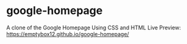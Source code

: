 # google-homepage
A clone of the Google Homepage Using CSS and HTML
Live Preview: https://emptybox12.github.io/google-homepage/
